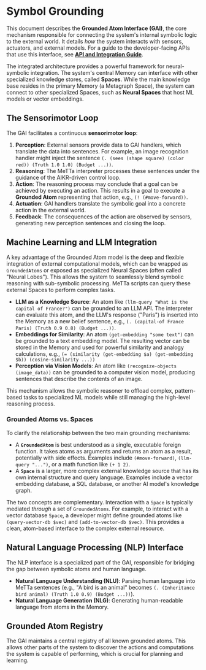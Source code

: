 # Symbol Grounding

This document describes the **Grounded Atom Interface (GAI)**, the core mechanism responsible for connecting the system's internal symbolic logic to the external world. It details *how* the system interacts with sensors, actuators, and external models. For a guide to the developer-facing APIs that use this interface, see [**API and Integration Guide**](./API_AND_INTEGRATION.md).

The integrated architecture provides a powerful framework for neural-symbolic integration. The system's central Memory can interface with other specialized knowledge stores, called **Spaces**. While the main knowledge base resides in the primary Memory (a Metagraph Space), the system can connect to other specialized Spaces, such as **Neural Spaces** that host ML models or vector embeddings.

## The Sensorimotor Loop

The GAI facilitates a continuous **sensorimotor loop**:
1.  **Perception**: External sensors provide data to GAI handlers, which translate the data into sentences. For example, an image recognition handler might inject the sentence `(. (sees (shape square) (color red)) (Truth 1.0 1.0) (Budget ...))`.
2.  **Reasoning**: The MeTTa interpreter processes these sentences under the guidance of the AIKR-driven control loop.
3.  **Action**: The reasoning process may conclude that a goal can be achieved by executing an action. This results in a goal to execute a **Grounded Atom** representing that action, e.g., `(! (#move-forward))`.
4.  **Actuation**: GAI handlers translate the symbolic goal into a concrete action in the external world.
5.  **Feedback**: The consequences of the action are observed by sensors, generating new perception sentences and closing the loop.

## Machine Learning and LLM Integration

A key advantage of the Grounded Atom model is the deep and flexible integration of external computational models, which can be wrapped as `GroundedAtoms` or exposed as specialized Neural Spaces (often called "Neural Lobes"). This allows the system to seamlessly blend symbolic reasoning with sub-symbolic processing. MeTTa scripts can query these external Spaces to perform complex tasks.

-   **LLM as a Knowledge Source**: An atom like `(llm-query "What is the capital of France?")` can be grounded to an LLM API. The interpreter can evaluate this atom, and the LLM's response ("Paris") is inserted into the Memory as a new belief sentence, e.g., `(. (capital-of France Paris) (Truth 0.9 0.8) (Budget ...))`.
-   **Embeddings for Similarity**: An atom `(get-embedding "some text")` can be grounded to a text embedding model. The resulting vector can be stored in the Memory and used for powerful similarity and analogy calculations, e.g., `(= (similarity (get-embedding $a) (get-embedding $b)) (cosine-similarity ...))`
-   **Perception via Vision Models**: An atom like `(recognize-objects (image_data))` can be grounded to a computer vision model, producing sentences that describe the contents of an image.

This mechanism allows the symbolic reasoner to offload complex, pattern-based tasks to specialized ML models while still managing the high-level reasoning process.

### Grounded Atoms vs. Spaces

To clarify the relationship between the two main grounding mechanisms:
-   A **`GroundedAtom`** is best understood as a single, executable foreign function. It takes atoms as arguments and returns an atom as a result, potentially with side effects. Examples include `(#move-forward)`, `(llm-query "...")`, or a math function like `(+ 1 2)`.
-   A **`Space`** is a larger, more complex external knowledge source that has its own internal structure and query language. Examples include a vector embedding database, a SQL database, or another AI model's knowledge graph.

The two concepts are complementary. Interaction with a `Space` is typically mediated *through* a set of `GroundedAtoms`. For example, to interact with a vector database `Space`, a developer might define grounded atoms like `(query-vector-db $vec)` and `(add-to-vector-db $vec)`. This provides a clean, atom-based interface to the complex external resource.

## Natural Language Processing (NLP) Interface

The NLP interface is a specialized part of the GAI, responsible for bridging the gap between symbolic atoms and human language.
-   **Natural Language Understanding (NLU)**: Parsing human language into MeTTa sentences (e.g., "A bird is an animal" becomes `(. (Inheritance bird animal) (Truth 1.0 0.9) (Budget ...))`).
-   **Natural Language Generation (NLG)**: Generating human-readable language from atoms in the Memory.

## Grounded Atom Registry

The GAI maintains a central registry of all known grounded atoms. This allows other parts of the system to discover the actions and computations the system is capable of performing, which is crucial for planning and learning.
